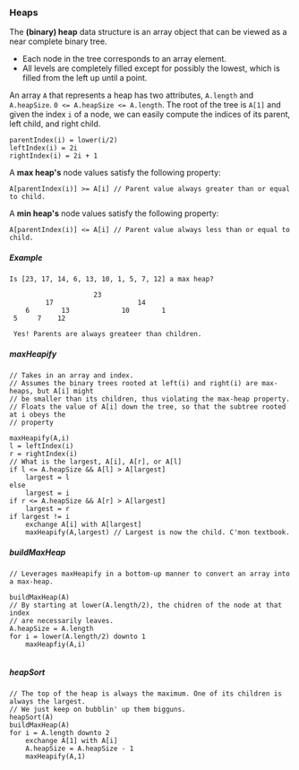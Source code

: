 ### Heaps

The **(binary) heap** data structure is an array object that can be viewed as a near complete binary tree.

* Each node in the tree corresponds to an array element.
* All levels are completely filled except for possibly the lowest, which is filled from the left up until a point.

An array `A` that represents a heap has two attributes, `A.length` and `A.heapSize`. `0 <= A.heapSize <= A.length`. The root of the tree is `A[1]` and given the index `i` of a node, we can easily compute the indices of its parent, left child, and right child.

```
parentIndex(i) = lower(i/2)
leftIndex(i) = 2i
rightIndex(i) = 2i + 1
```

A **max heap's** node values satisfy the following property:

```
A[parentIndex(i)] >= A[i] // Parent value always greater than or equal to child.
```

A **min heap's** node values satisfy the following property:

```
A[parentIndex(i)] <= A[i] // Parent value always less than or equal to child.
```

##### Example

```
Is [23, 17, 14, 6, 13, 10, 1, 5, 7, 12] a max heap?

                     23
         17                     14
    6        13             10        1
 5     7    12
 
 Yes! Parents are always greateer than children.
```

##### maxHeapify

```
// Takes in an array and index.
// Assumes the binary trees rooted at left(i) and right(i) are max-heaps, but A[i] might
// be smaller than its children, thus violating the max-heap property.
// Floats the value of A[i] down the tree, so that the subtree rooted at i obeys the
// property

maxHeapify(A,i)
l = leftIndex(i)
r = rightIndex(i)
// What is the largest, A[i], A[r], or A[l]
if l <= A.heapSize && A[l] > A[largest]
	largest = l
else
	largest = i
if r <= A.heapSize && A[r] > A[largest]
	largest = r
if largest != i
	exchange A[i] with A[largest]
	maxHeapify(A,largest) // Largest is now the child. C'mon textbook.
```

##### buildMaxHeap

```
// Leverages maxHeapify in a bottom-up manner to convert an array into a max-heap.

buildMaxHeap(A)
// By starting at lower(A.length/2), the chidren of the node at that index
// are necessarily leaves.
A.heapSize = A.length
for i = lower(A.length/2) downto 1
	maxHeapfiy(A,i)
	
```

##### heapSort

```
// The top of the heap is always the maximum. One of its children is always the largest.
// We just keep on bubblin' up them bigguns.
heapSort(A)
buildMaxHeap(A)
for i = A.length downto 2
	exchange A[1] with A[i]
	A.heapSize = A.heapSize - 1
	maxHeapify(A,1)
```




